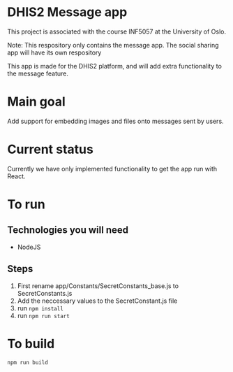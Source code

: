 # DHIS2 Message app
This project is associated with the course INF5057 at the University of Oslo.

Note: This respository only contains the message app. The social sharing app will have its own respository

This app is made for the DHIS2 platform, and will add extra functionality
to the message feature.

# Main goal
Add support for embedding images and files onto messages sent by users.

# Current status
Currently we have only implemented functionality to get the app run with React.


# To run

## Technologies you will need
- NodeJS

## Steps
1. First rename app/Constants/SecretConstants_base.js to SecretConstants.js
2. Add the neccessary values to the SecretConstant.js file
3. run  ``` npm install ```
4. run ``` npm run start ```

# To build
```npm run build```
